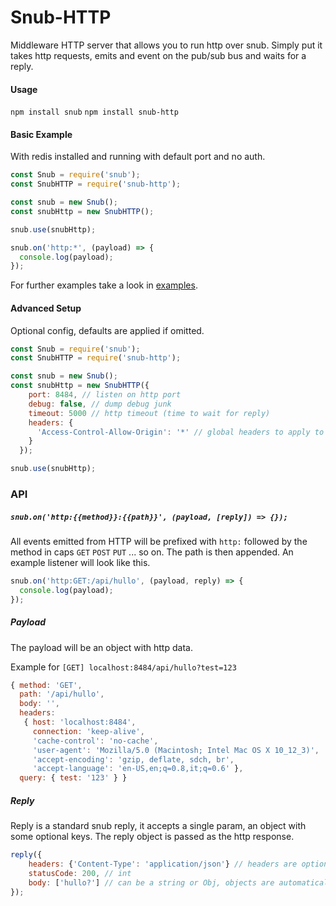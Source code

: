 # Snub-HTTP

Middleware HTTP server that allows you to run http over snub. Simply put it takes http requests, emits and event on the pub/sub bus and waits for a reply.

#### Usage

`npm install snub`
`npm install snub-http`

#### Basic Example

With redis installed and running with default port and no auth.

```javascript
const Snub = require('snub');
const SnubHTTP = require('snub-http');

const snub = new Snub();
const snubHttp = new SnubHTTP();

snub.use(snubHttp);

snub.on('http:*', (payload) => {
  console.log(payload);
});
```

For further examples take a look in [examples](/examples).

#### Advanced Setup
Optional config, defaults are applied if omitted.
```javascript
const Snub = require('snub');
const SnubHTTP = require('snub-http');

const snub = new Snub();
const snubHttp = new SnubHTTP({
    port: 8484, // listen on http port
    debug: false, // dump debug junk
    timeout: 5000 // http timeout (time to wait for reply)
    headers: {
      'Access-Control-Allow-Origin': '*' // global headers to apply to all responses
    }
  });

snub.use(snubHttp);

```

### API

##### `snub.on('http:{{method}}:{{path}}', (payload, [reply]) => {});`

All events emitted from HTTP will be prefixed with `http:` followed by the method in caps `GET` `POST` `PUT` ... so on. The path is then appended. An example listener will look like this.

```javascript
snub.on('http:GET:/api/hullo', (payload, reply) => {
  console.log(payload);
});
```
##### Payload
The payload will be an object with http data.

Example for `[GET] localhost:8484/api/hullo?test=123`

```javascript
{ method: 'GET',
  path: '/api/hullo',
  body: '',
  headers:
   { host: 'localhost:8484',
     connection: 'keep-alive',
     'cache-control': 'no-cache',
     'user-agent': 'Mozilla/5.0 (Macintosh; Intel Mac OS X 10_12_3)',
     'accept-encoding': 'gzip, deflate, sdch, br',
     'accept-language': 'en-US,en;q=0.8,it;q=0.6' },
  query: { test: '123' } }
```

##### Reply

Reply is a standard snub reply, it accepts a single param, an object with some optional keys. The reply object is passed as the http response.

```javascript
reply({
    headers: {'Content-Type': 'application/json'} // headers are optional.
    statusCode: 200, // int
    body: ['hullo?'] // can be a string or Obj, objects are automatically stringifyed to json.
});
```